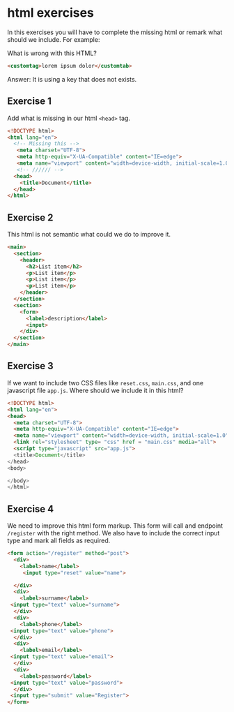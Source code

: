 # html exercises

In this exercises you will have to complete the missing html or remark what should we include. For example:

What is wrong with this HTML?

```html
<customtag>lorem ipsum dolor</customtab>
```

Answer: It is using a key that does not exists.

## Exercise 1

Add what is missing in our html `<head>` tag.

```html
<!DOCTYPE html>
<html lang="en">
  <!-- Missing this -->
   <meta charset="UTF-8">
   <meta http-equiv="X-UA-Compatible" content="IE=edge">
   <meta name="viewport" content="width=device-width, initial-scale=1.0">
   <!-- ////// -->
  <head>
    <title>Document</title>
  </head>
</html>
```

## Exercise 2

This html is not semantic what could we do to improve it.

```html
<main>
  <section>
    <header>
      <h2>List item</h2>
      <p>List item</p>
      <p>List item</p>
      <p>List item</p>
    </header>
  </section>
  <section>
    <form>
      <label>description</label>
      <input>
    </div>
  </section>
</main>
```

## Exercise 3

If we want to include two CSS files like `reset.css`, `main.css`, and one javascript file `app.js`. Where should we include it in this html?

```html
<!DOCTYPE html>
<html lang="en">
<head>
  <meta charset="UTF-8">
  <meta http-equiv="X-UA-Compatible" content="IE=edge">
  <meta name="viewport" content="width=device-width, initial-scale=1.0">
  <link rel="stylesheet" type= "css" href = "main.css" media="all">
  <script type="javascript" src="app.js">
  <title>Document</title>
</head>
<body>

</body>
</html>
```

## Exercise 4

We need to improve this html form markup. This form will call and endpoint `/register` with the right method. We also have to include the correct input type and mark all fields as required.

```html
<form action="/register" method="post">
  <div>
    <label>name</label>
     <input type="reset" value="name">

  </div>
  <div>
    <label>surname</label>
 <input type="text" value="surname">
  </div>
  <div>
    <label>phone</label>
 <input type="text" value="phone">
  </div>
  <div>
    <label>email</label>
 <input type="text" value="email">
  </div>
  <div>
    <label>password</label>
 <input type="text" value="password">
  </div>
 <input type="submit" value="Register">
</form>
```
